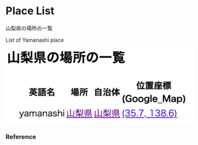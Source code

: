 Place List
============

山梨県の場所の一覧

List of Yamanashi place

![place list](https://github.com/ohwada/World_Countries/blob/main/geoPandas/polygon_explode/yamanashi/place_list/screenshots/yamanashi_place_list.png)

### Reference

